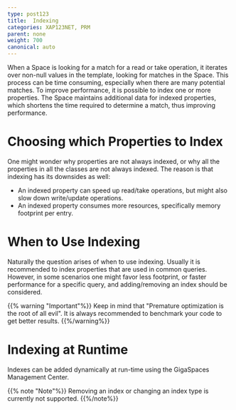 ```yaml
---
type: post123
title:  Indexing
categories: XAP123NET, PRM
parent: none
weight: 700
canonical: auto
---
```


When a Space is looking for a match for a read or take operation, it iterates over non-null values in the template, looking for matches in the Space. This process can be time consuming, especially when there are many potential matches. To improve performance, it is possible to index one or more properties. The Space maintains additional data for indexed properties, which shortens the time required to determine a match, thus improving performance.

# Choosing which Properties to Index

One might wonder why properties are not always indexed, or why all the properties in all the classes are not always indexed. The reason is that indexing has its downsides as well:

- An indexed property can speed up read/take operations, but might also slow down write/update operations.
- An indexed property consumes more resources, specifically memory footprint per entry.

# When to Use Indexing

Naturally the question arises of when to use indexing. Usually it is recommended to index properties that are used in common queries. However, in some scenarios one might favor less footprint, or faster performance for a specific query, and adding/removing an index should be considered.

{{% warning "Important"%}}  Keep in mind that "Premature optimization is the root of all evil". It is always recommended to benchmark your code to get better results. {{%/warning%}}

# Indexing at Runtime

Indexes can be added dynamically at run-time using the GigaSpaces Management Center.

{{% note "Note"%}}
Removing an index or changing an index type is currently not supported.
{{%/note%}}
